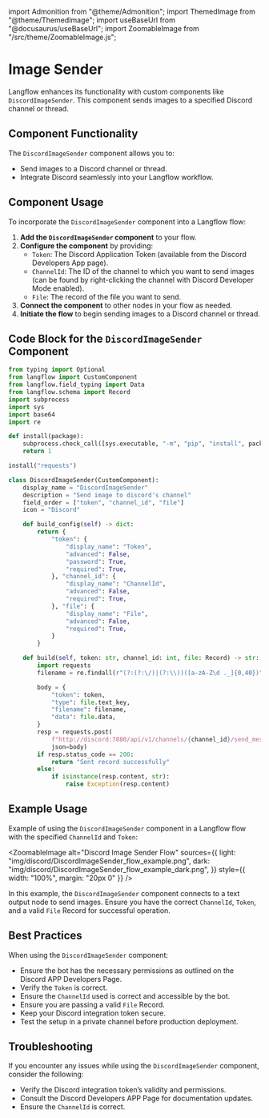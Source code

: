 import Admonition from "@theme/Admonition";
import ThemedImage from "@theme/ThemedImage";
import useBaseUrl from "@docusaurus/useBaseUrl";
import ZoomableImage from "/src/theme/ZoomableImage.js";

# Image Sender

Langflow enhances its functionality with custom components like `DiscordImageSender`. This component sends images to a specified Discord channel or thread.

## Component Functionality

<Admonition type="tip" title="Component Functionality">

The `DiscordImageSender` component allows you to:

- Send images to a Discord channel or thread.
- Integrate Discord seamlessly into your Langflow workflow.

</Admonition>

## Component Usage

To incorporate the `DiscordImageSender` component into a Langflow flow:

1. **Add the `DiscordImageSender` component** to your flow.
2. **Configure the component** by providing:
   - `Token`: The Discord Application Token (available from the Discord Developers App page).
   - `ChannelId`: The ID of the channel to which you want to send images (can be found by right-clicking the channel with Discord Developer Mode enabled).
   - `File`: The record of the file you want to send.
3. **Connect the component** to other nodes in your flow as needed.
4. **Initiate the flow** to begin sending images to a Discord channel or thread.

## Code Block for the `DiscordImageSender` Component

```python
from typing import Optional
from langflow import CustomComponent
from langflow.field_typing import Data
from langflow.schema import Record
import subprocess
import sys
import base64
import re

def install(package):
    subprocess.check_call([sys.executable, "-m", "pip", "install", package])
    return 1

install("requests")

class DiscordImageSender(CustomComponent):
    display_name = "DiscordImageSender"
    description = "Send image to discord's channel"
    field_order = ["token", "channel_id", "file"]
    icon = "Discord"

    def build_config(self) -> dict:
        return {
            "token": {
                "display_name": "Token",
                "advanced": False,
                "password": True,
                "required": True,
            }, "channel_id": {
                "display_name": "ChannelId",
                "advanced": False,
                "required": True,
            }, "file": {
                "display_name": "File",
                "advanced": False,
                "required": True,
            }
        }

    def build(self, token: str, channel_id: int, file: Record) -> str:
        import requests
        filename = re.findall(r"(?:(?:\/)|(?:\\))([a-zA-Z\d ._]{0,40})", file.file_path)[-1]

        body = {
            "token": token,
            "type": file.text_key,
            "filename": filename,
            "data": file.data,
        }
        resp = requests.post(
            f"http://discord:7880/api/v1/channels/{channel_id}/send_message",
            json=body)
        if resp.status_code == 200:
            return "Sent record successfully"
        else:
            if isinstance(resp.content, str):
                raise Exception(resp.content)
```

## Example Usage

<Admonition type="info" title="Example Usage">

Example of using the `DiscordImageSender` component in a Langflow flow with the specified `ChannelId` and `Token`:

<ZoomableImage
  alt="Discord Image Sender Flow"
  sources={{
    light: "img/discord/DiscordImageSender_flow_example.png",
    dark: "img/discord/DiscordImageSender_flow_example_dark.png",
  }}
  style={{ width: "100%", margin: "20px 0" }}
/>

In this example, the `DiscordImageSender` component connects to a text output node to send images. Ensure you have the correct `ChannelId`, `Token`, and a valid `File` Record for successful operation.

</Admonition>

## Best Practices

<Admonition type="tip" title="Best Practices">

When using the `DiscordImageSender` component:

- Ensure the bot has the necessary permissions as outlined on the Discord APP Developers Page.
- Verify the `Token` is correct.
- Ensure the `ChannelId` used is correct and accessible by the bot.
- Ensure you are passing a valid `File` Record.
- Keep your Discord integration token secure.
- Test the setup in a private channel before production deployment.

</Admonition>

## Troubleshooting

<Admonition type="caution" title="Troubleshooting">

If you encounter any issues while using the `DiscordImageSender` component, consider the following:

- Verify the Discord integration token’s validity and permissions.
- Consult the Discord Developers APP Page for documentation updates.
- Ensure the `ChannelId` is correct.

</Admonition>